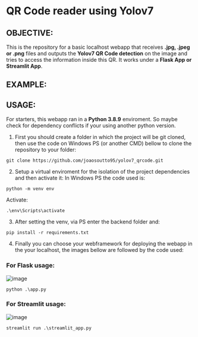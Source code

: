 # **QR Code reader using Yolov7**

## OBJECTIVE:
This is the repository for a basic localhost webapp that receives **.jpg, .jpeg or .png** files and outputs the **Yolov7 QR Code detection** on the image and tries to access the information inside this QR. It works under a **Flask App or Streamlit App**.

## EXAMPLE:


## USAGE:
For starters, this webapp ran in a **Python 3.8.9** enviroment. So maybe check for dependency conflicts if your using another python version.
1. First you should create a folder in which the project will be git cloned, then use the code on Windows PS (or another CMD) bellow to clone the repository to your folder:
```
git clone https://github.com/joaosoutto95/yolov7_qrcode.git
```

2. Setup a virtual enviroment for the isolation of the project dependencies and then activate it:
In Windows PS the code used is:
```
python -m venv env
```
Activate:
```
.\env\Scripts\activate
```

3. After setting the venv, via PS enter the backend folder and:
```
pip install -r requirements.txt
```

4. Finally you can choose your webframework for deploying the webapp in the your localhost, the images bellow are followed by the code used: 
### For Flask usage:
![image](https://github.com/joaosoutto95/yolov7_qrcode/assets/81658694/b552a48c-3663-4d03-bc08-4cc3f367aac4)
```
python .\app.py
```
### For Streamlit usage:
![image](https://github.com/joaosoutto95/yolov7_qrcode/assets/81658694/d51d5af3-b90a-45d1-a130-9faf6e6f5abd)
```
streamlit run .\streamlit_app.py
```
